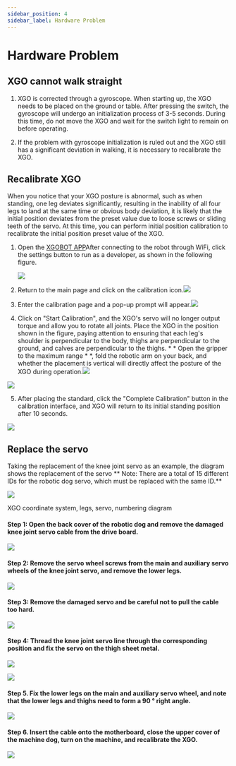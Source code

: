 ```yaml
---
sidebar_position: 4
sidebar_label: Hardware Problem
---
```


# Hardware Problem

## XGO cannot walk straight

1. XGO is corrected through a gyroscope. When starting up, the XGO needs to be placed on the ground or table. After pressing the switch, the gyroscope will undergo an initialization process of 3-5 seconds. During this time, do not move the XGO and wait for the switch light to remain on before operating.

2. If the problem with gyroscope initialization is ruled out and the XGO still has a significant deviation in walking, it is necessary to recalibrate the XGO.


## Recalibrate XGO

When you notice that your XGO posture is abnormal, such as when standing, one leg deviates significantly, resulting in the inability of all four legs to land at the same time or obvious body deviation, it is likely that the initial position deviates from the preset value due to loose screws or sliding teeth of the servo. At this time, you can perform initial position calibration to recalibrate the initial position preset value of the XGO.

1. Open the [XGOBOT APP](https://drive.google.com/drive/folders/1dKgBIZHAHC7wmxSXXiN11KBBO8YB_MlC )After connecting to the robot through WiFi, click the settings button to run as a developer, as shown in the following figure.

   ![](./../images/cm4-xgo-faq-01.png)

2. Return to the main page and click on the calibration icon.![](./../images/cm4-xgo-faq-02.png)

3. Enter the calibration page and a pop-up prompt will appear.![](./../images/cm4-xgo-faq-03.png)

4. Click on "Start Calibration", and the XGO's servo will no longer output torque and allow you to rotate all joints. Place the XGO in the position shown in the figure, paying attention to ensuring that each leg's shoulder is perpendicular to the body, thighs are perpendicular to the ground, and calves are perpendicular to the thighs. * * Open the gripper to the maximum range * *, fold the robotic arm on your back, and whether the placement is vertical will directly affect the posture of the XGO during operation.![](./../images/cm4-xgo-faq-05.png)

![](./../images/cm4-xgo-faq-06.png)

5. After placing the standard, click the "Complete Calibration" button in the calibration interface, and XGO will return to its initial standing position after 10 seconds.

![](./../images/cm4-xgo-faq-07.png)

## Replace the servo

Taking the replacement of the knee joint servo as an example, the diagram shows the replacement of the servo ** Note: There are a total of 15 different IDs for the robotic dog servo, which must be replaced with the same ID.**

![](./../images/cm4-xgo-faq-10.png)

XGO coordinate system, legs, servo, numbering diagram

#### Step 1: Open the back cover of the robotic dog and remove the damaged knee joint servo cable from the drive board.

![](./../images/microbit-xgo-lite2-faq-08.png)



#### Step 2: Remove the servo wheel screws from the main and auxiliary servo wheels of the knee joint servo, and remove the lower legs.

![](./../images/microbit-xgo-lite2-faq-09.png)



#### Step 3: Remove the damaged servo and be careful not to pull the cable too hard.

![](./../images/microbit-xgo-lite2-faq-10.png)



#### Step 4: Thread the knee joint servo line through the corresponding position and fix the servo on the thigh sheet metal.

![](./../images/microbit-xgo-lite2-faq-11.png)



![](./../images/microbit-xgo-lite2-faq-12.png)



#### Step 5. Fix the lower legs on the main and auxiliary servo wheel, and note that the lower legs and thighs need to form a 90 ° right angle.

![](./../images/microbit-xgo-lite2-faq-13.png)



#### Step 6. Insert the cable onto the motherboard, close the upper cover of the machine dog, turn on the machine, and recalibrate the XGO.

![](./../images/microbit-xgo-lite2-faq-14.png)
